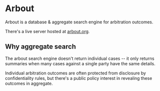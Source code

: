 # Arbout

Arbout is a database & aggregate search engine for arbitration outcomes.

There's a live server hosted at [arbout.org](https://arbout.org).

## Why aggregate search

The arbout search engine doesn't return individual cases -- it only returns summaries when many cases against a single party have the same details.

Individual arbitration outcomes are often protected from disclosure by confidentiality rules, but there's a public policy interest in revealing these outcomes in aggregate.
